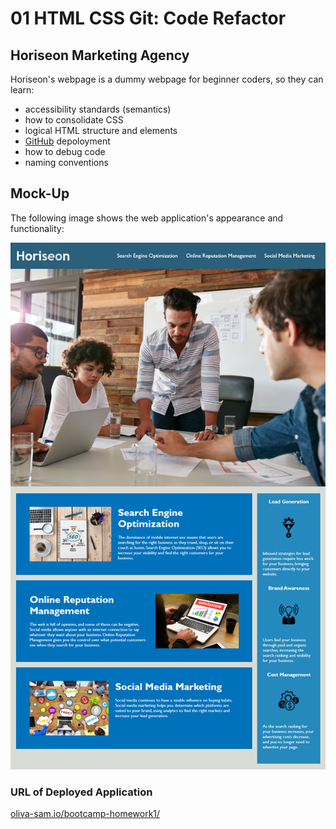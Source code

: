 # 01 HTML CSS Git: Code Refactor
## Horiseon Marketing Agency

Horiseon's webpage is a dummy webpage for beginner coders, so they can learn:

- accessibility standards (semantics)
- how to consolidate CSS
- logical HTML structure and elements
-  [GitHub](https://github.com/) depoloyment
-  how to debug code
- naming conventions


## Mock-Up

The following image shows the web application's appearance and functionality:

![code refactor demo](assets/images/01-html-css-git-homework-demo.png)

### URL of Deployed Application

[oliva-sam.io/bootcamp-homework1/](https://oliva-sam.github.io/bootcamp-homework1/)


